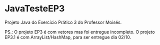 # JavaTesteEP3
Projeto Java do Exercício Prático 3 do Professor Moisés.

PS.: O projeto EP3 é com vetores mas foi entregue incompleto. O projeto EP3.1 é com ArrayList/HashMap, para ser entregue dia 02/10.


